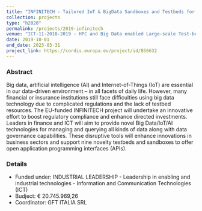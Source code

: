 ```yaml
---
title: "INFINITECH - Tailored IoT & BigData Sandboxes and Testbeds for Smart, Autonomous and Personalized Services in the European Finance and Insurance Services Ecosystem"
collection: projects
type: "h2020"
permalink: /projects/2019-infinitech
venue: "ICT-11-2018-2019 - HPC and Big Data enabled Large-scale Test-beds and Applications"
date: 2019-10-01
end_date: 2023-03-31
project_link: https://cordis.europa.eu/project/id/856632
---
```

### Abstract
Big data, artificial intelligence (AI) and Internet-of-Things (IoT) are essential in our data-driven environment – in all facets of daily life. However, many financial or insurance institutions still face difficulties using big data technology due to complicated regulations and the lack of testbed resources. The EU-funded INFINITECH project will undertake an innovative effort to boost regulatory compliance and enhance directed investments. Leaders in finance and ICT will aim to provide novel Big Data/IoT/AI technologies for managing and querying all kinds of data along with data governance capabilities. These disruptive tools will enhance innovations in business sectors and support nine novelty testbeds and sandboxes to offer open application programming interfaces (APIs).

### Details
* Funded under: INDUSTRIAL LEADERSHIP - Leadership in enabling and industrial technologies - Information and Communication Technologies (ICT)
* Budject: € 20.745.969,26
* Coordinator: GFT ITALIA SRL
